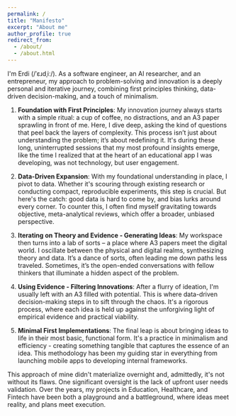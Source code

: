 ```yaml
---
permalink: /
title: "Manifesto"
excerpt: "About me"
author_profile: true
redirect_from: 
  - /about/
  - /about.html
---
```



I'm Erdi (/ˈɛɹdˌiː/). As a software engineer, an AI researcher, and an entrepreneur, my approach to problem-solving and innovation is a deeply personal and iterative journey, combining first principles thinking, data-driven decision-making, and a touch of minimalism.

1. **Foundation with First Principles**: My innovation journey always starts with a simple ritual: a cup of coffee, no distractions, and an A3 paper sprawling in front of me. Here, I dive deep, asking the kind of questions that peel back the layers of complexity. This process isn’t just about understanding the problem; it’s about redefining it. It's during these long, uninterrupted sessions that my most profound insights emerge, like the time I realized that at the heart of an educational app I was developing, was not technology, but user engagement.

2. **Data-Driven Expansion**: With my foundational understanding in place, I pivot to data. Whether it's scouring through existing research or conducting compact, reproducible experiments, this step is crucial. But here's the catch: good data is hard to come by, and bias lurks around every corner. To counter this, I often find myself gravitating towards objective, meta-analytical reviews, which offer a broader, unbiased perspective.

3. **Iterating on Theory and Evidence - Generating Ideas**: My workspace then turns into a lab of sorts – a place where A3 papers meet the digital world. I oscillate between the physical and digital realms, synthesizing theory and data. It’s a dance of sorts, often leading me down paths less traveled. Sometimes, it’s the open-ended conversations with fellow thinkers that illuminate a hidden aspect of the problem.

4. **Using Evidence - Filtering Innovations**: After a flurry of ideation, I'm usually left with an A3 filled with potential. This is where data-driven decision-making steps in to sift through the chaos. It's a rigorous process, where each idea is held up against the unforgiving light of empirical evidence and practical viability. 

5. **Minimal First Implementations**: The final leap is about bringing ideas to life in their most basic, functional form. It's a practice in minimalism and efficiency - creating something tangible that captures the essence of an idea. This methodology has been my guiding star in everything from launching mobile apps to developing internal frameworks.

This approach of mine didn't materialize overnight and, admittedly, it's not without its flaws. One significant oversight is the lack of upfront user needs validation. Over the years, my projects in Education, Healthcare, and Fintech have been both a playground and a battleground, where ideas meet reality, and plans meet execution.
